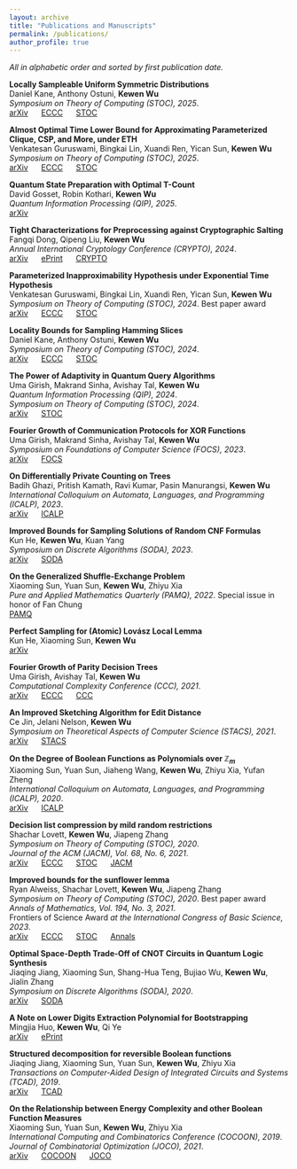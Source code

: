 ```yaml
---
layout: archive
title: "Publications and Manuscripts"
permalink: /publications/
author_profile: true
---
```


*All in alphabetic order and sorted by first publication date.*

<b>Locally Sampleable Uniform Symmetric Distributions</b><br>
Daniel Kane, Anthony Ostuni, <b>Kewen Wu</b><br>
<i>Symposium on Theory of Computing (STOC), 2025</i>.<br>
[arXiv](https://arxiv.org/abs/2411.08183) &nbsp;&nbsp;&nbsp;&nbsp; [ECCC](https://eccc.weizmann.ac.il/report/2024/180) &nbsp;&nbsp;&nbsp;&nbsp; [STOC]()

<b>Almost Optimal Time Lower Bound for Approximating Parameterized Clique, CSP, and More, under ETH</b><br>
Venkatesan Guruswami, Bingkai Lin, Xuandi Ren, Yican Sun, <b>Kewen Wu</b><br>
<i>Symposium on Theory of Computing (STOC), 2025</i>.<br>
[arXiv](https://arxiv.org/abs/2404.08870) &nbsp;&nbsp;&nbsp;&nbsp; [ECCC](https://eccc.weizmann.ac.il/report/2024/075/) &nbsp;&nbsp;&nbsp;&nbsp; [STOC]()

<b>Quantum State Preparation with Optimal T-Count</b><br>
David Gosset, Robin Kothari, <b>Kewen Wu</b><br>
<i>Quantum Information Processing (QIP), 2025</i>.<br>
[arXiv](https://arxiv.org/abs/2411.04790) &nbsp;&nbsp;&nbsp;&nbsp; 

<b>Tight Characterizations for Preprocessing against Cryptographic Salting</b><br>
Fangqi Dong, Qipeng Liu, <b>Kewen Wu</b><br>
<i>Annual International Cryptology Conference (CRYPTO), 2024</i>.<br>
[arXiv](https://arxiv.org/abs/2405.20281) &nbsp;&nbsp;&nbsp;&nbsp; [ePrint](https://eprint.iacr.org/2024/831) &nbsp;&nbsp;&nbsp;&nbsp; [CRYPTO](https://link.springer.com/chapter/10.1007/978-3-031-68385-5_12)

<b>Parameterized Inapproximability Hypothesis under Exponential Time Hypothesis</b><br>
Venkatesan Guruswami, Bingkai Lin, Xuandi Ren, Yican Sun, <b>Kewen Wu</b><br>
<i>Symposium on Theory of Computing (STOC), 2024</i>. Best paper award<br>
[arXiv](https://arxiv.org/abs/2311.16587) &nbsp;&nbsp;&nbsp;&nbsp; [ECCC](https://eccc.weizmann.ac.il/report/2023/188/) &nbsp;&nbsp;&nbsp;&nbsp; [STOC](https://dl.acm.org/doi/10.1145/3618260.3649771)

<b>Locality Bounds for Sampling Hamming Slices</b><br>
Daniel Kane, Anthony Ostuni, <b>Kewen Wu</b><br>
<i>Symposium on Theory of Computing (STOC), 2024</i>.<br>
[arXiv](https://arxiv.org/abs/2402.14278) &nbsp;&nbsp;&nbsp;&nbsp; [ECCC](https://eccc.weizmann.ac.il/report/2024/031/) &nbsp;&nbsp;&nbsp;&nbsp; [STOC](https://dl.acm.org/doi/10.1145/3618260.3649670)

<b>The Power of Adaptivity in Quantum Query Algorithms</b><br>
Uma Girish, Makrand Sinha, Avishay Tal, <b>Kewen Wu</b><br>
<i>Quantum Information Processing (QIP), 2024</i>.<br>
<i>Symposium on Theory of Computing (STOC), 2024</i>.<br>
[arXiv](https://arxiv.org/abs/2311.16057) &nbsp;&nbsp;&nbsp;&nbsp; [STOC](https://dl.acm.org/doi/10.1145/3618260.3649621)

<b>Fourier Growth of Communication Protocols for XOR Functions</b><br>
Uma Girish, Makrand Sinha, Avishay Tal, <b>Kewen Wu</b><br>
<i>Symposium on Foundations of Computer Science (FOCS), 2023</i>.<br>
[arXiv](https://arxiv.org/abs/2307.13926) &nbsp;&nbsp;&nbsp;&nbsp; [FOCS](https://ieeexplore.ieee.org/document/10353094)

<b>On Differentially Private Counting on Trees</b><br>
Badih Ghazi, Pritish Kamath, Ravi Kumar, Pasin Manurangsi, <b>Kewen Wu</b><br>
<i>International Colloquium on Automata, Languages, and Programming (ICALP), 2023</i>.<br>
[arXiv](https://arxiv.org/abs/2212.11967) &nbsp;&nbsp;&nbsp;&nbsp; [ICALP](https://drops.dagstuhl.de/opus/volltexte/2023/18118/)

<b>Improved Bounds for Sampling Solutions of Random CNF Formulas</b><br>
Kun He, <b>Kewen Wu</b>, Kuan Yang<br>
<i>Symposium on Discrete Algorithms (SODA), 2023</i>.<br>
[arXiv](https://arxiv.org/abs/2207.11892) &nbsp;&nbsp;&nbsp;&nbsp; [SODA](https://epubs.siam.org/doi/abs/10.1137/1.9781611977554.ch128)

<b>On the Generalized Shuffle-Exchange Problem</b><br>
Xiaoming Sun, Yuan Sun, <b>Kewen Wu</b>, Zhiyu Xia<br>
<i>Pure and Applied Mathematics Quarterly (PAMQ), 2022</i>. Special issue in honor of Fan Chung<br>
[PAMQ](https://www.intlpress.com/site/pub/pages/journals/items/pamq/content/vols/0018/0006/a013/)

<b>Perfect Sampling for (Atomic) Lovász Local Lemma</b><br>
Kun He, Xiaoming Sun, <b>Kewen Wu</b><br>
[arXiv](http://arxiv.org/abs/2107.03932)

<b>Fourier Growth of Parity Decision Trees</b><br>
Uma Girish, Avishay Tal, <b>Kewen Wu</b><br>
<i>Computational Complexity Conference (CCC), 2021</i>.<br>
[arXiv](https://arxiv.org/abs/2103.11604) &nbsp;&nbsp;&nbsp;&nbsp; [ECCC](https://eccc.weizmann.ac.il/report/2021/046/) &nbsp;&nbsp;&nbsp;&nbsp; [CCC](https://drops.dagstuhl.de/opus/volltexte/2021/14313/)

<b>An Improved Sketching Algorithm for Edit Distance</b><br>
Ce Jin, Jelani Nelson, <b>Kewen Wu</b><br>
<i>Symposium on Theoretical Aspects of Computer Science (STACS), 2021</i>.<br>
[arXiv](https://arxiv.org/abs/2010.13170) &nbsp;&nbsp;&nbsp;&nbsp; [STACS](https://drops.dagstuhl.de/opus/volltexte/2021/13690/) 

<b>On the Degree of Boolean Functions as Polynomials over $\mathbb Z_m$</b><br>
Xiaoming Sun, Yuan Sun, Jiaheng Wang, <b>Kewen Wu</b>, Zhiyu Xia, Yufan Zheng<br>
<i>International Colloquium on Automata, Languages, and Programming (ICALP), 2020</i>.<br>
[arXiv](https://arxiv.org/abs/1910.12458) &nbsp;&nbsp;&nbsp;&nbsp; [ICALP](https://drops.dagstuhl.de/opus/volltexte/2020/12507/)

<b>Decision list compression by mild random restrictions</b><br>
Shachar Lovett, <b>Kewen Wu</b>, Jiapeng Zhang<br>
<i>Symposium on Theory of Computing (STOC), 2020</i>.<br>
<i>Journal of the ACM (JACM), Vol. 68, No. 6, 2021</i>.<br>
[arXiv](https://arxiv.org/abs/1909.10658) &nbsp;&nbsp;&nbsp;&nbsp; [ECCC](https://eccc.weizmann.ac.il/report/2019/137/) &nbsp;&nbsp;&nbsp;&nbsp; [STOC](https://dl.acm.org/doi/10.1145/3357713.3384241) &nbsp;&nbsp;&nbsp;&nbsp; [JACM](https://dl.acm.org/doi/10.1145/3485007)

<b>Improved bounds for the sunflower lemma</b><br>
Ryan Alweiss, Shachar Lovett, <b>Kewen Wu</b>, Jiapeng Zhang<br>
<i>Symposium on Theory of Computing (STOC), 2020</i>. Best paper award<br>
<i>Annals of Mathematics, Vol. 194, No. 3, 2021</i>.<br>
Frontiers of Science Award <i> at the International Congress of Basic Science, 2023</i>.<br>
[arXiv](https://arxiv.org/abs/1908.08483) &nbsp;&nbsp;&nbsp;&nbsp; [ECCC](https://eccc.weizmann.ac.il/report/2019/110/)  &nbsp;&nbsp;&nbsp;&nbsp; [STOC](https://dl.acm.org/doi/10.1145/3357713.3384234) &nbsp;&nbsp;&nbsp;&nbsp; [Annals](https://annals.math.princeton.edu/2021/194-3/p05)

<b>Optimal Space-Depth Trade-Off of CNOT Circuits in Quantum Logic Synthesis</b><br>
Jiaqing Jiang, Xiaoming Sun, Shang-Hua Teng, Bujiao Wu, <b>Kewen Wu</b>, Jialin Zhang<br>
<i>Symposium on Discrete Algorithms (SODA), 2020</i>.<br>
[arXiv](https://arxiv.org/abs/1907.05087) &nbsp;&nbsp;&nbsp;&nbsp; [SODA](https://epubs.siam.org/doi/abs/10.1137/1.9781611975994.13)

<b>A Note on Lower Digits Extraction Polynomial for Bootstrapping</b><br>
Mingjia Huo, <b>Kewen Wu</b>, Qi Ye<br>
[arXiv](https://arxiv.org/abs/1906.02867) &nbsp;&nbsp;&nbsp;&nbsp; [ePrint](https://eprint.iacr.org/2019/677)

<b>Structured decomposition for reversible Boolean functions</b><br>
Jiaqing Jiang, Xiaoming Sun, Yuan Sun, <b>Kewen Wu</b>, Zhiyu Xia<br>
<i>Transactions on Computer-Aided Design of Integrated Circuits and Systems (TCAD), 2019</i>.<br>
[arXiv](https://arxiv.org/abs/1810.04279) &nbsp;&nbsp;&nbsp;&nbsp; [TCAD](https://ieeexplore.ieee.org/document/8764360)

<b>On the Relationship between Energy Complexity and other Boolean Function Measures</b><br>
Xiaoming Sun, Yuan Sun, <b>Kewen Wu</b>, Zhiyu Xia<br>
<i>International Computing and Combinatorics Conference (COCOON), 2019</i>.<br>
<i>Journal of Combinatorial Optimization (JOCO), 2021</i>.<br>
[arXiv](https://arxiv.org/abs/1810.03811) &nbsp;&nbsp;&nbsp;&nbsp; [COCOON](https://link.springer.com/chapter/10.1007%2F978-3-030-26176-4_43) &nbsp;&nbsp;&nbsp;&nbsp; [JOCO](https://link.springer.com/article/10.1007/s10878-020-00689-8)
